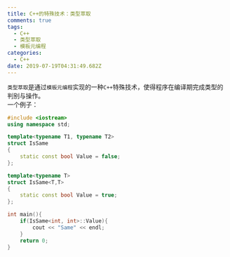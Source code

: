 ```yaml
---
title: C++的特殊技术：类型萃取
comments: true
tags:
  - C++
  - 类型萃取
  - 模板元编程
categories:
  - C++
date: 2019-07-19T04:31:49.682Z
---
```

`类型萃取`是通过`模板元编程`实现的一种`C++`特殊技术，使得程序在编译期完成类型的判别与操作。  
一个例子：
```cpp
#include <iostream>
using namespace std;

template<typename T1, typename T2>
struct IsSame
{
	static const bool Value = false;
};

template<typename T>
struct IsSame<T,T>
{
	static const bool Value = true;
};

int main(){
	if(IsSame<int, int>::Value){
		cout << "Same" << endl;
	}
	return 0;
}
```
